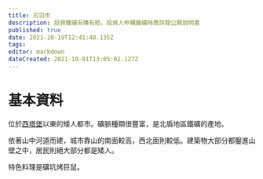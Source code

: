 ```yaml
---
title: 刃羽市
description: 投資鐵礦有賺有賠，投資人申購鐵礦時應詳閱公開說明書
published: true
date: 2021-10-19T12:41:48.135Z
tags: 
editor: markdown
dateCreated: 2021-10-01T13:05:02.127Z
---
```


# 基本資料
位於[西塔堡](/地理/西塔堡)以東的矮人都市。礦脈種類很豐富，是北盾地區鐵礦的產地。

依著山中河道而建，城市靠山的南面較高，西北面則較低。建築物大部分都鑿進山壁之中，居民則絕大部分都是矮人。

特色料理是礦坑烤巨鼠。





